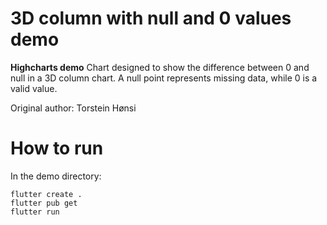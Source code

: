 # 3D column with null and 0 values demo

**Highcharts demo**
Chart designed to show the difference between 0 and null in a 3D column
        chart. A null point represents missing data, while 0 is a valid value.

Original author: Torstein Hønsi

# How to run

In the demo directory:

```
flutter create .
flutter pub get
flutter run
```

